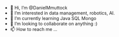 - 👋 Hi, I’m @DanielMmuttock
- 👀 I’m interested in data management, robotics, AI.
- 🌱 I’m currently learning Java SQL Mongo 
- 💞️ I’m looking to collaborate on anything :) 
- 📫 How to reach me ...

<!---
DanielMmuttock/DanielMmuttock is a ✨ special ✨ repository because its `README.md` (this file) appears on your GitHub profile.
You can click the Preview link to take a look at your changes.
--->
